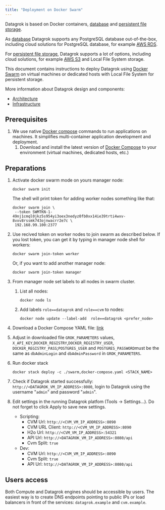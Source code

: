 ```yaml
---
title: "Deployment on Docker Swarm"
---
```


Datagrok is based on Docker containers, [database](../infrastructure.md#database)
and [persistent file storage](../infrastructure.md#storage).

As [database](../infrastructure.md#database) Datagrok supports any PostgreSQL database out-of-the-box, including cloud
solutions for PostgreSQL database, for example [AWS RDS](https://aws.amazon.com/rds/).

For [persistent file storage](../infrastructure.md#storage), Datagrok supports a lot of options, including cloud solutions,
for example [AWS S3](https://aws.amazon.com/s3/) and Local File System storage.

This document contains instructions to deploy Datagrok using [Docker Swarm](https://docs.docker.com/engine/swarm/)
on  virtual machines or dedicated hosts with Local File System for persistent storage.

More information about Datagrok design and components:

* [Architecture](../architecture.md)
* [Infrastructure](../infrastructure.md)

## Prerequisites

1. We use native [Docker compose](https://docs.docker.com/compose/) commands to run applications on machines. It
   simplifies multi-container application development and deployment.
    1. Download and install the latest version of [Docker Compose](https://docs.docker.com/compose/install/) to your
       environment (virtual machines, dedicated hosts, etc.)

## Preparations

1. Activate docker swarm mode on yours manager node:

   ```shell
   docker swarm init
   ```

   The shell will print token for adding worker nodes something like that:

   ```shell
   docker swarm join \
    --token SWMTKN-1-49nj1cmql0jkz5s954yi3oex3nedyz0fb0xx14ie39trti4wxv-8vxv8rssmk743ojnwacrr2e7c \
    192.168.99.100:2377
   ```

2. Use recived token on worker nodes to join swarm as described below. If you lost token, you can get
   it by typing in manager node shell for workers:

   ```shell
   docker swarm join-token worker
   ```

   Or, if you want to add another manager node:

   ```shell
   docker swarm join-token manager
   ```

3. From manager node set labels to all nodes in swarm cluster.

   1. List all nodes:

      ```shell
      docker node ls
      ```

   2. Add labels ```role==datagrok``` and ```role==cvm``` to nodes:

      ```shell
      docker node update --label-add  role==datagrok <prefer_node>
      ```

4. Download a Docker Compose YAML
   file: [link](https://github.com/datagrok-ai/public/blob/master/docker/swarm.docker-compose.yaml)

5. Adjust in downloaded file `GROK_PARAMETERS` values,
`X_API_KEY`,`DOCKER_REGISTRY`,`DOCKER_REGISTRY_USER`,
`DOCKER_REGISTRY_PASS`;`POSTGRES_USER` and `POSTGRES_PASSWORD`must be the same as
`dbAdminLogin` and `dbAdminPassword` in `GROK_PARAMETERS`.

6. Run docker stack

   ```shell
   docker stack deploy -c ./swarm,docker-compose.yaml <STACK_NAME>
   ```

7. Check if Datagrok started successfully: `http://<DATAGROK_VM_IP_ADDRESS>:8080`, login to Datagrok using the
   username "`admin`" and password "`admin`".

8. Edit settings in the running Datagrok platfom (Tools -> Settings...). Do not forget to click Apply to save new settings.
    * Scripting:
        * CVM Url: `http://<CVM_VM_IP_ADDRESS>:8090`
        * CVM URL Client: `http://<CVM_VM_IP_ADDRESS>:8090`
        * H2o Url: `http://<CVM_VM_IP_ADDRESS>:54321`
        * API Url: `http://<DATAGROK_VM_IP_ADDRESS>:8080/api`
        * Cvm Split: `true`
    * Dev:
        * CVM Url: `http://<CVM_VM_IP_ADDRESS>:8090`
        * Cvm Split: `true`
        * API Url: `http://<DATAGROK_VM_IP_ADDRESS>:8080/api`

## Users access

Both Compute and Datagrok engines should be accessible by users.
The easiest way is to create DNS endpoints pointing to public IPs or load balancers in front of the
services: `datagrok.example`
and `cvm.example`.
